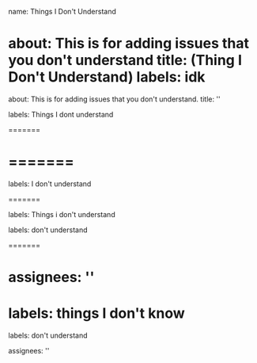 name: Things I Don't Understand

about: This is for adding issues that you don't understand
title: (Thing I Don't Understand)
labels: idk
=======
about: This is for adding issues that you don't understand.
title: ''




labels: Things I dont understand


=======

=======
=======


labels: I don't understand

=======

labels: Things i don't understand

labels: don't understand

=======

assignees: ''
=======


labels: things I don't know
=======



labels: don't understand

assignees: ''